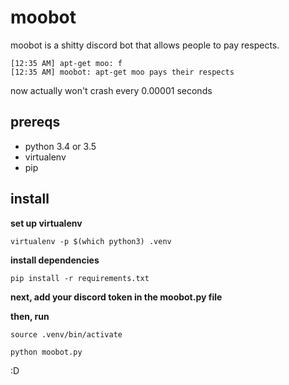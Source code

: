 # moobot

moobot is a shitty discord bot that allows people to pay respects.

```
[12:35 AM] apt-get moo: f
[12:35 AM] moobot: apt-get moo pays their respects
```

now actually won't crash every 0.00001 seconds

## prereqs

* python 3.4 or 3.5
* virtualenv
* pip

## install

**set up virtualenv**

`virtualenv -p $(which python3) .venv`

**install dependencies**

`pip install -r requirements.txt`

**next, add your discord token in the moobot.py file**

**then, run**

`source .venv/bin/activate`

`python moobot.py`

:D
